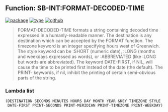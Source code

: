 ## Function: SB-INT:FORMAT-DECODED-TIME
[![package](https://img.shields.io/badge/Package-SB--INT-5f9ea0.svg?style=social&colorA=999999)](../) [![type](https://img.shields.io/badge/Type-Function-5f9ea0.svg?style=social&colorA=999999)](../#function) [![github](https://img.shields.io/badge/GitHub-View_the_source-5f9ea0.svg?style=social&colorA=999999&logo=github)](https://github.com/sbcl/sbcl/blob/master/src/code/format-time.lisp/) 

> FORMAT-DECODED-TIME formats a string containing decoded time
> expressed in a humanly-readable manner. The destination is any
> destination which can be accepted by the FORMAT function. The
> timezone keyword is an integer specifying hours west of Greenwich.
> The style keyword can be :SHORT (numeric date), :LONG (months and
> weekdays expressed as words), or :ABBREVIATED (like :LONG but words are
> abbreviated). The keyword DATE-FIRST, if NIL, will cause the time
> to be printed first instead of the date (the default). The PRINT-
> keywords, if nil, inhibit the printing of certain semi-obvious
> parts of the string.

### Lambda list
```
(DESTINATION SECONDS MINUTES HOURS DAY MONTH YEAR &KEY TIMEZONE STYLE
 DATE-FIRST PRINT-SECONDS PRINT-MERIDIAN PRINT-TIMEZONE PRINT-WEEKDAY)
```
